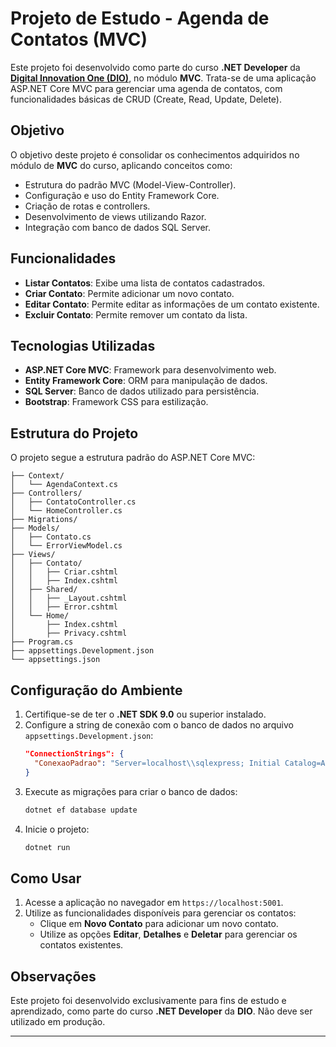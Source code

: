# Projeto de Estudo - Agenda de Contatos (MVC)

Este projeto foi desenvolvido como parte do curso **.NET Developer** da **[Digital Innovation One (DIO)](https://www.dio.me/)**, no módulo **MVC**. Trata-se de uma aplicação ASP.NET Core MVC para gerenciar uma agenda de contatos, com funcionalidades básicas de CRUD (Create, Read, Update, Delete).

## Objetivo

O objetivo deste projeto é consolidar os conhecimentos adquiridos no módulo de **MVC** do curso, aplicando conceitos como:

- Estrutura do padrão MVC (Model-View-Controller).
- Configuração e uso do Entity Framework Core.
- Criação de rotas e controllers.
- Desenvolvimento de views utilizando Razor.
- Integração com banco de dados SQL Server.

## Funcionalidades

- **Listar Contatos**: Exibe uma lista de contatos cadastrados.
- **Criar Contato**: Permite adicionar um novo contato.
- **Editar Contato**: Permite editar as informações de um contato existente.
- **Excluir Contato**: Permite remover um contato da lista.

## Tecnologias Utilizadas

- **ASP.NET Core MVC**: Framework para desenvolvimento web.
- **Entity Framework Core**: ORM para manipulação de dados.
- **SQL Server**: Banco de dados utilizado para persistência.
- **Bootstrap**: Framework CSS para estilização.

## Estrutura do Projeto

O projeto segue a estrutura padrão do ASP.NET Core MVC:

```
├── Context/
│   └── AgendaContext.cs
├── Controllers/
│   ├── ContatoController.cs
│   └── HomeController.cs
├── Migrations/
├── Models/
│   ├── Contato.cs
│   └── ErrorViewModel.cs
├── Views/
│   ├── Contato/
│   │   ├── Criar.cshtml
│   │   ├── Index.cshtml
│   ├── Shared/
│   │   ├── _Layout.cshtml
│   │   ├── Error.cshtml
│   └── Home/
│       ├── Index.cshtml
│       ├── Privacy.cshtml
├── Program.cs
├── appsettings.Development.json
└── appsettings.json
```

## Configuração do Ambiente

1. Certifique-se de ter o **.NET SDK 9.0** ou superior instalado.
2. Configure a string de conexão com o banco de dados no arquivo `appsettings.Development.json`:
   ```json
   "ConnectionStrings": {
     "ConexaoPadrao": "Server=localhost\\sqlexpress; Initial Catalog=AgendaMvc; Integrated Security=True; TrustServerCertificate=True"
   }
   ```
3. Execute as migrações para criar o banco de dados:
   ```bash
   dotnet ef database update
   ```
4. Inicie o projeto:
   ```bash
   dotnet run
   ```

## Como Usar

1. Acesse a aplicação no navegador em `https://localhost:5001`.
2. Utilize as funcionalidades disponíveis para gerenciar os contatos:
   - Clique em **Novo Contato** para adicionar um novo contato.
   - Utilize as opções **Editar**, **Detalhes** e **Deletar** para gerenciar os contatos existentes.

## Observações

Este projeto foi desenvolvido exclusivamente para fins de estudo e aprendizado, como parte do curso **.NET Developer** da **DIO**. Não deve ser utilizado em produção.

---
